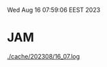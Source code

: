 Wed Aug 16 07:59:06 EEST 2023
# JAM
<a href='./cache/202308/16_07.log'>./cache/202308/16_07.log</a>

